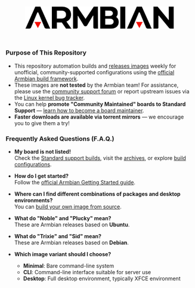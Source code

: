 <h2 align="center">
  <a href=#><img src="https://raw.githubusercontent.com/armbian/.github/master/profile/logosmall.png" alt="Armbian logo"></a>
  <br><br>
</h2>

### Purpose of This Repository

- This repository automation builds and [releases images](https://github.com/armbian/community/releases) weekly for unofficial, community-supported configurations using the [official Armbian build framework](https://github.com/armbian/build).  
- These images are **not tested** by the Armbian team! For assistance, please use the [community support forum](https://community.armbian.com) or report upstream issues via the [Linux kernel bug tracker](https://bugzilla.kernel.org/).  
- You can help **promote "Community Maintained" boards to Standard Support** — [learn how to become a board maintainer](https://forum.armbian.com/staffapplications/application/8-single-board-computer-maintainer/).  
- **Faster downloads are available via torrent mirrors** — we encourage you to give them a try!

### Frequently Asked Questions (F.A.Q.)

- **My board is not listed!**  
  Check the [Standard support builds](https://www.armbian.com/download/?device_support=Standard%20support), visit the [archives](https://archive.armbian.com), or explore [build configurations](https://github.com/armbian/build/tree/main/config/boards).

- **How do I get started?**  
  Follow the [official Armbian Getting Started guide](https://docs.armbian.com/User-Guide_Getting-Started/).

- **Where can I find different combinations of packages and desktop environments?**  
  You can [build your own image from source](https://github.com/armbian/build).

- **What do "Noble" and "Plucky" mean?**  
  These are Armbian releases based on **Ubuntu**.

- **What do "Trixie" and "Sid" mean?**  
  These are Armbian releases based on **Debian**.

- **Which image variant should I choose?**  
  - **Minimal**: Bare command-line system  
  - **CLI**: Command-line interface suitable for server use  
  - **Desktop**: Full desktop environment, typically XFCE
environment

